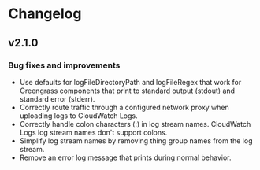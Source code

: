 # Changelog

## v2.1.0

### Bug fixes and improvements

* Use defaults for logFileDirectoryPath and logFileRegex that work for Greengrass components that print to standard output (stdout) and standard error (stderr). 
* Correctly route traffic through a configured network proxy when uploading logs to CloudWatch Logs. 
* Correctly handle colon characters (:) in log stream names. CloudWatch Logs log stream names don't support colons. 
* Simplify log stream names by removing thing group names from the log stream. 
* Remove an error log message that prints during normal behavior.
